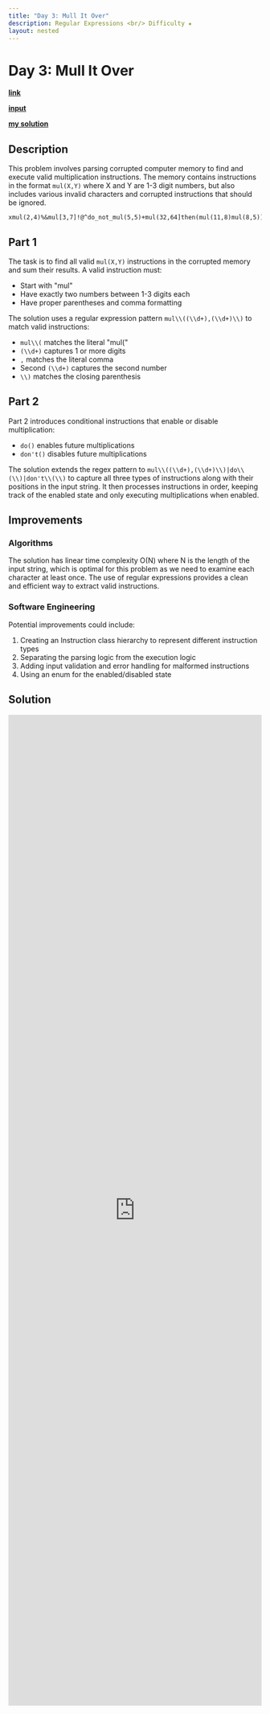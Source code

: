 ```yaml
---
title: "Day 3: Mull It Over"
description: Regular Expressions <br/> Difficulty ★
layout: nested
---
```


# Day 3: Mull It Over

[**link**](https://adventofcode.com/2024/day/3)

[**input**](https://github.com/olisheldon/aoc24/blob/main/data/day3.txt)

[**my solution**](https://github.com/olisheldon/aoc24/blob/main/python/day3.py)

## Description

This problem involves parsing corrupted computer memory to find and execute valid multiplication instructions. The memory contains instructions in the format `mul(X,Y)` where X and Y are 1-3 digit numbers, but also includes various invalid characters and corrupted instructions that should be ignored.

```
xmul(2,4)%&mul[3,7]!@^do_not_mul(5,5)+mul(32,64]then(mul(11,8)mul(8,5))
```

## Part 1

The task is to find all valid `mul(X,Y)` instructions in the corrupted memory and sum their results. A valid instruction must:
- Start with "mul"
- Have exactly two numbers between 1-3 digits each
- Have proper parentheses and comma formatting

The solution uses a regular expression pattern `mul\\((\\d+),(\\d+)\\)` to match valid instructions:
- `mul\\(` matches the literal "mul("
- `(\\d+)` captures 1 or more digits
- `,` matches the literal comma
- Second `(\\d+)` captures the second number
- `\\)` matches the closing parenthesis

## Part 2

Part 2 introduces conditional instructions that enable or disable multiplication:
- `do()` enables future multiplications
- `don't()` disables future multiplications

The solution extends the regex pattern to `mul\\((\\d+),(\\d+)\\)|do\\(\\)|don't\\(\\)` to capture all three types of instructions along with their positions in the input string. It then processes instructions in order, keeping track of the enabled state and only executing multiplications when enabled.

## Improvements

### Algorithms

The solution has linear time complexity O(N) where N is the length of the input string, which is optimal for this problem as we need to examine each character at least once. The use of regular expressions provides a clean and efficient way to extract valid instructions.

### Software Engineering

Potential improvements could include:
1. Creating an Instruction class hierarchy to represent different instruction types
2. Separating the parsing logic from the execution logic
3. Adding input validation and error handling for malformed instructions
4. Using an enum for the enabled/disabled state

## Solution

<div class="aside">
<iframe frameborder="0" scrolling="yes" style="width:100%; height:1972px;" allow="clipboard-write" src="https://emgithub.com/iframe.html?target=https%3A%2F%2Fgithub.com%2Folisheldon%2Faoc24%2Fblob%2Fmain%2Fpython%2Fday3.py&style=github-dark&type=code&showBorder=on&showLineNumbers=on&showCopy=on&fetchFromJsDelivr=on"></iframe>
</div>
